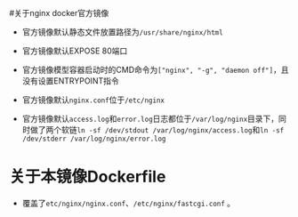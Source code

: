 #关于nginx docker官方镜像

- 官方镜像默认静态文件放置路径为`/usr/share/nginx/html`

- 官方镜像默认EXPOSE 80端口

- 官方镜像模型容器启动时的CMD命令为`["nginx", "-g", "daemon off"]`，且没有设置ENTRYPOINT指令

- 官方镜像默认`nginx.conf`位于`/etc/nginx`

- 官方镜像默认`access.log`和`error.log`日志都位于`/var/log/nginx`目录下，同时做了两个软链`ln -sf /dev/stdout /var/log/nginx/access.log`和`ln -sf /dev/stderr /var/log/nginx/error.log`

# 关于本镜像Dockerfile

- 覆盖了`etc/nginx/nginx.conf`、`/etc/nginx/fastcgi.conf`
。
